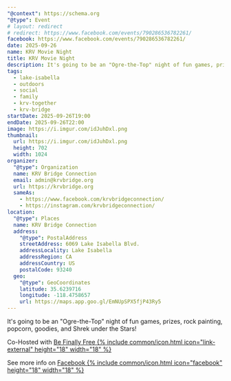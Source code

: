 ```yaml
---
"@context": https://schema.org
"@type": Event
# layout: redirect
# redirect: https://www.facebook.com/events/790286536782261/
facebook: https://www.facebook.com/events/790286536782261/
date: 2025-09-26
name: KRV Movie Night
title: KRV Movie Night
description: It's going to be an "Ogre-the-Top" night of fun games, prizes, rock painting, popcorn, goodies, and Shrek under the Stars!
tags:
  - lake-isabella
  - outdoors
  - social
  - family
  - krv-together
  - krv-bridge
startDate: 2025-09-26T19:00
endDate: 2025-09-26T22:00
image: https://i.imgur.com/idJuhDxl.png
thumbnail:
  url: https://i.imgur.com/idJuhDxl.png
  height: 702
  width: 1024
organizer:
  "@type": Organization
  name: KRV Bridge Connection
  email: admin@krvbridge.org
  url: https://krvbridge.org
  sameAs:
    - https://www.facebook.com/krvbridgeconnection/
    - https://instagram.com/krvbridgeconnection/
location:
  "@type": Places
  name: KRV Bridge Connection
  address:
    "@type": PostalAddress
    streetAddress: 6069 Lake Isabella Blvd.
    addressLocality: Lake Isabella
    addressRegion: CA
    addressCountry: US
    postalCode: 93240
  geo:
    "@type": GeoCoordinates
    latitude: 35.6239716
    longitude: -118.4758657
    url: https://maps.app.goo.gl/EmNUpSPX5fjP43Ry5
---
```

It's going to be an "Ogre-the-Top" night of fun games, prizes, rock painting, popcorn, goodies, and Shrek under the Stars!

Co-Hosted with <a href="https://befinallyfree.org/" rel="noopener noreferrer" target="_blank">Be Finally Free {% include common/icon.html icon="link-external" height="18" width="18" %}</a>

See more info on <a href="{{ page.facebook }}" rel="noopener noreferrer" target="_blank">Facebook {% include common/icon.html icon="facebook" height="18" width="18" %}</a>

